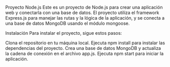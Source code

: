 Proyecto Node.js
Este es un proyecto de Node.js para crear una aplicación web y conectarla con una base de datos. El proyecto utiliza el framework Express.js para manejar las rutas y la lógica de la aplicación, y se conecta a una base de datos MongoDB usando el módulo mongoose.

Instalación
Para instalar el proyecto, sigue estos pasos:

Clona el repositorio en tu máquina local.
Ejecuta npm install para instalar las dependencias del proyecto.
Crea una base de datos MongoDB y actualiza la cadena de conexión en el archivo app.js.
Ejecuta npm start para iniciar la aplicación.
